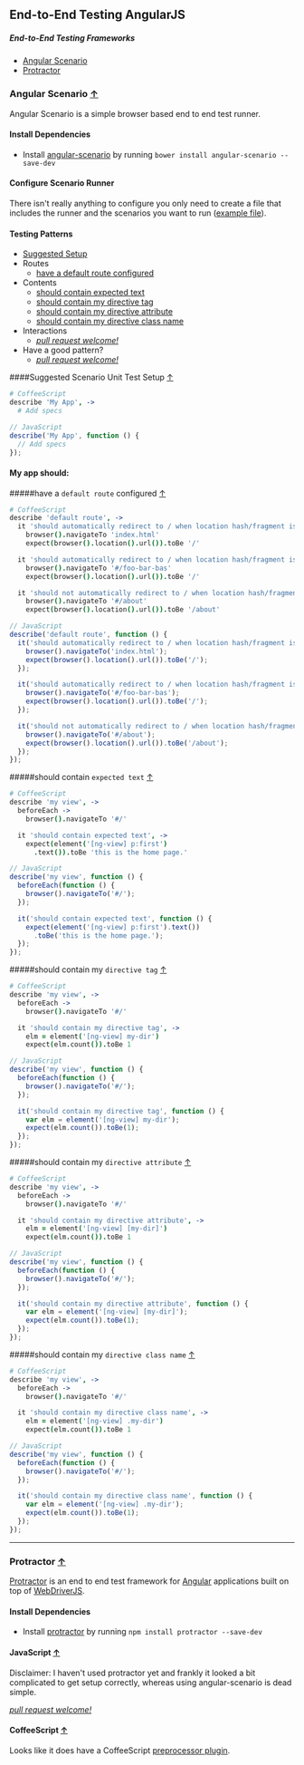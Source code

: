 ## End-to-End Testing AngularJS

##### End-to-End Testing Frameworks

* [Angular Scenario](#angular-scenario-)
* [Protractor](#protractor-)

### Angular Scenario [&#8593;](#end-to-end-testing-frameworks)

Angular Scenario is a simple browser based end to end test runner.

#### Install Dependencies

* Install [angular-scenario](https://github.com/angular/bower-angular-scenario) by running `bower install angular-scenario --save-dev`

#### Configure Scenario Runner

There isn't really anything to configure you only need to create a file that includes the runner and the scenarios you want to run ([example file](../example/javascript/e2e.html)).

#### Testing Patterns

* [Suggested Setup](#suggested-scenario-unit-test-setup-)
* Routes
  * [have a default route configured](#have-a-default-route-configured-)
* Contents
  * [should contain expected text](#should-contain-expected-text-)
  * [should contain my directive tag](#should-contain-my-directive-tag-)
  * [should contain my directive attribute](#should-contain-my-directive-attribute-)
  * [should contain my directive class name](#should-contain-my-directive-class-name-)
* Interactions
  * *[pull request welcome!](../#contributing-test-patterns)*
* Have a good pattern?
  * *[pull request welcome!](../#contributing-test-patterns)*

####Suggested Scenario Unit Test Setup [&#8593;](#testing-patterns)
```CoffeeScript
# CoffeeScript
describe 'My App', ->
  # Add specs
```

```JavaScript
// JavaScript
describe('My App', function () {
  // Add specs
});
```

#### My app should:

#####have a `default route` configured [&#8593;](#testing-patterns)
```CoffeeScript
# CoffeeScript
describe 'default route', ->
  it 'should automatically redirect to / when location hash/fragment is empty', ->
    browser().navigateTo 'index.html'
    expect(browser().location().url()).toBe '/'

  it 'should automatically redirect to / when location hash/fragment is invalid', ->
    browser().navigateTo '#/foo-bar-bas'
    expect(browser().location().url()).toBe '/'

  it 'should not automatically redirect to / when location hash/fragment is valid', ->
    browser().navigateTo '#/about'
    expect(browser().location().url()).toBe '/about'
```

```JavaScript
// JavaScript
describe('default route', function () {
  it('should automatically redirect to / when location hash/fragment is empty', function () {
    browser().navigateTo('index.html');
    expect(browser().location().url()).toBe('/');
  });

  it('should automatically redirect to / when location hash/fragment is invalid', function () {
    browser().navigateTo('#/foo-bar-bas');
    expect(browser().location().url()).toBe('/');
  });

  it('should not automatically redirect to / when location hash/fragment is valid', function () {
    browser().navigateTo('#/about');
    expect(browser().location().url()).toBe('/about');
  });
});
```

#####should contain `expected text` [&#8593;](#testing-patterns)
```CoffeeScript
# CoffeeScript
describe 'my view', ->
  beforeEach ->
    browser().navigateTo '#/'

  it 'should contain expected text', ->
    expect(element('[ng-view] p:first')
      .text()).toBe 'this is the home page.'
```

```JavaScript
// JavaScript
describe('my view', function () {
  beforeEach(function () {
    browser().navigateTo('#/');
  });

  it('should contain expected text', function () {
    expect(element('[ng-view] p:first').text())
      .toBe('this is the home page.');
  });
});
```

#####should contain my `directive tag` [&#8593;](#testing-patterns)
```CoffeeScript
# CoffeeScript
describe 'my view', ->
  beforeEach ->
    browser().navigateTo '#/'

  it 'should contain my directive tag', ->
    elm = element('[ng-view] my-dir')
    expect(elm.count()).toBe 1
```

```JavaScript
// JavaScript
describe('my view', function () {
  beforeEach(function () {
    browser().navigateTo('#/');
  });

  it('should contain my directive tag', function () {
    var elm = element('[ng-view] my-dir');
    expect(elm.count()).toBe(1);
  });
});
```

#####should contain my `directive attribute` [&#8593;](#testing-patterns)
```CoffeeScript
# CoffeeScript
describe 'my view', ->
  beforeEach ->
    browser().navigateTo '#/'

  it 'should contain my directive attribute', ->
    elm = element('[ng-view] [my-dir]')
    expect(elm.count()).toBe 1
```

```JavaScript
// JavaScript
describe('my view', function () {
  beforeEach(function () {
    browser().navigateTo('#/');
  });

  it('should contain my directive attribute', function () {
    var elm = element('[ng-view] [my-dir]');
    expect(elm.count()).toBe(1);
  });
});
```

#####should contain my `directive class name` [&#8593;](#testing-patterns)
```CoffeeScript
# CoffeeScript
describe 'my view', ->
  beforeEach ->
    browser().navigateTo '#/'

  it 'should contain my directive class name', ->
    elm = element('[ng-view] .my-dir')
    expect(elm.count()).toBe 1
```

```JavaScript
// JavaScript
describe('my view', function () {
  beforeEach(function () {
    browser().navigateTo('#/');
  });

  it('should contain my directive class name', function () {
    var elm = element('[ng-view] .my-dir');
    expect(elm.count()).toBe(1);
  });
});
```


---

### Protractor [&#8593;](#end-to-end-testing-frameworks)

[Protractor](https://github.com/angular/protractor) is an end to end test framework for [Angular](http://angularjs.org/) applications built on top of [WebDriverJS](https://code.google.com/p/selenium/wiki/WebDriverJs).

#### Install Dependencies

* Install [protractor](https://github.com/angular/protractor) by running `npm install protractor --save-dev`

#### JavaScript [&#8593;](#end-to-end-testing-frameworks)

Disclaimer: I haven't used protractor yet and frankly it looked a bit complicated to get setup correctly, whereas using angular-scenario is dead simple.

*[pull request welcome!](../#contributing-test-patterns)*

#### CoffeeScript [&#8593;](#end-to-end-testing-frameworks)

Looks like it does have a CoffeeScript [preprocessor plugin](https://github.com/angular/protractor/issues/38).